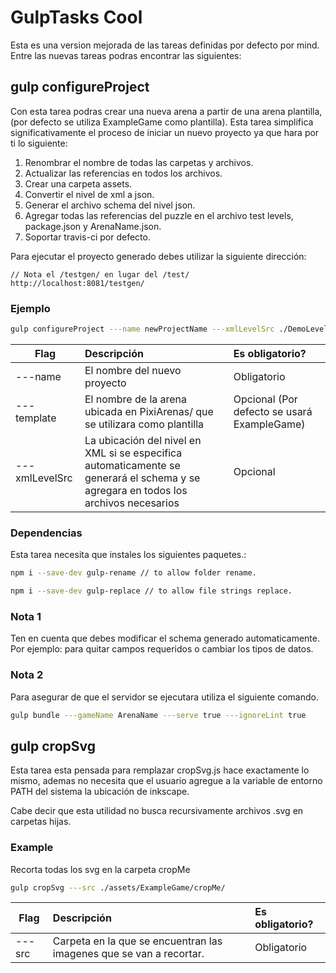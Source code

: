 # GulpTasks Cool
Esta es una version mejorada de las tareas definidas por defecto por mind. Entre las nuevas tareas podras encontrar las siguientes:

## gulp configureProject
Con esta tarea podras crear una nueva arena a partir de una arena plantilla, (por defecto se utiliza ExampleGame como plantilla). Esta tarea simplifica significativamente el proceso de iniciar un nuevo proyecto ya que hara por ti lo siguiente:

1. Renombrar el nombre de todas las carpetas y archivos.
2. Actualizar las referencias en todos los archivos.
3. Crear una carpeta assets.
4. Convertir el nivel de xml a json.
5. Generar el archivo schema del nivel json.
6. Agregar todas las referencias del puzzle en el archivo test levels, package.json y ArenaName.json.
7. Soportar travis-ci por defecto.

Para ejecutar el proyecto generado debes utilizar la siguiente dirección:


```
// Nota el /testgen/ en lugar del /test/
http://localhost:8081/testgen/
```

### Ejemplo

```bash
gulp configureProject ---name newProjectName ---xmlLevelSrc ./DemoLevel.xml ---template ExampleGame
```

| Flag        | Descripción           | Es obligatorio?  |
| ------------- |:-------------| :-----|
| ---name      | El nombre del nuevo proyecto | Obligatorio |
| ---template      | El nombre de la arena ubicada en PixiArenas/ que se utilizara como plantilla      |  Opcional (Por defecto se usará ExampleGame)  |
| ---xmlLevelSrc | La ubicación del nivel en XML si se especifica automaticamente se generará el schema y se agregara en todos los archivos necesarios      |    Opcional |

### Dependencias
Esta tarea necesita que instales los siguientes paquetes.:

```bash
npm i --save-dev gulp-rename // to allow folder rename.
```

```bash
npm i --save-dev gulp-replace // to allow file strings replace.
```

### Nota 1
Ten en cuenta que debes modificar el schema generado automaticamente. Por ejemplo: para quitar campos requeridos o cambiar los tipos de datos.

### Nota 2

Para asegurar de que el servidor se ejecutara utiliza el siguiente comando.

```bash
gulp bundle ---gameName ArenaName ---serve true ---ignoreLint true
```

## gulp cropSvg
Esta tarea esta pensada para remplazar cropSvg.js hace exactamente lo mismo, ademas no necesita que el usuario agregue a la variable de entorno PATH del sistema la ubicación de inkscape.

Cabe decir que esta utilidad no busca recursivamente archivos .svg en carpetas hijas.

### Example
Recorta todas los svg en la carpeta cropMe

```bash
gulp cropSvg ---src ./assets/ExampleGame/cropMe/
```

| Flag        | Descripción           | Es obligatorio?  |
| ------------- |:-------------| :-----|
| ---src      | Carpeta en la que se encuentran las imagenes que se van a recortar. | Obligatorio |